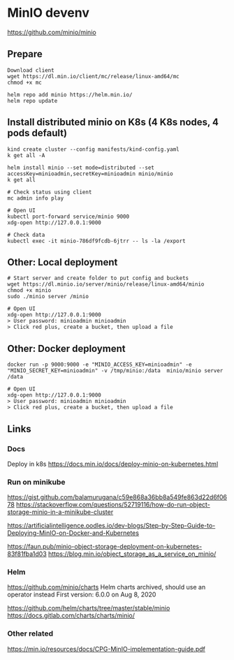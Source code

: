 # MinIO devenv

https://github.com/minio/minio

## Prepare
```
Download client
wget https://dl.min.io/client/mc/release/linux-amd64/mc
chmod +x mc

helm repo add minio https://helm.min.io/
helm repo update
```

## Install distributed minio on K8s (4 K8s nodes, 4 pods default)
```
kind create cluster --config manifests/kind-config.yaml
k get all -A

helm install minio --set mode=distributed --set accessKey=minioadmin,secretKey=minioadmin minio/minio
k get all

# Check status using client
mc admin info play

# Open UI
kubectl port-forward service/minio 9000
xdg-open http://127.0.0.1:9000

# Check data
kubectl exec -it minio-786df9fcdb-6jtrr -- ls -la /export
```



## Other: Local deployment
```
# Start server and create folder to put config and buckets
wget https://dl.minio.io/server/minio/release/linux-amd64/minio
chmod +x minio
sudo ./minio server /minio

# Open UI
xdg-open http://127.0.0.1:9000
> User password: minioadmin minioadmin
> Click red plus, create a bucket, then upload a file
```

## Other: Docker deployment
```
docker run -p 9000:9000 -e "MINIO_ACCESS_KEY=minioadmin" -e "MINIO_SECRET_KEY=minioadmin" -v /tmp/minio:/data  minio/minio server /data

# Open UI
xdg-open http://127.0.0.1:9000
> User password: minioadmin minioadmin
> Click red plus, create a bucket, then upload a file
```

## Links
### Docs
Deploy in k8s
https://docs.min.io/docs/deploy-minio-on-kubernetes.html

### Run on minikube
https://gist.github.com/balamurugana/c59e868a36bb8a549fe863d22d6f0678
https://stackoverflow.com/questions/52719116/how-do-run-object-storage-minio-in-a-minikube-cluster

https://artificialintelligence.oodles.io/dev-blogs/Step-by-Step-Guide-to-Deploying-MinIO-on-Docker-and-Kubernetes

https://faun.pub/minio-object-storage-deployment-on-kubernetes-83f81fba1d03
https://blog.min.io/object_storage_as_a_service_on_minio/

### Helm
https://github.com/minio/charts
Helm charts archived, should use an operator instead
First version: 6.0.0 on Aug 8, 2020

https://github.com/helm/charts/tree/master/stable/minio
https://docs.gitlab.com/charts/charts/minio/

### Other related
https://min.io/resources/docs/CPG-MinIO-implementation-guide.pdf
